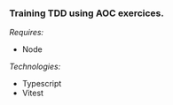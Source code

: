 ### Training TDD using AOC exercices. ###

_Requires:_ 
- Node

_Technologies:_
- Typescript
- Vitest 
